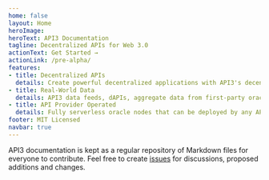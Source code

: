 ```yaml
---
home: false
layout: Home
heroImage: 
heroText: API3 Documentation
tagline: Decentralized APIs for Web 3.0
actionText: Get Started →
actionLink: /pre-alpha/
features:
- title: Decentralized APIs
  details: Create powerful decentralized applications with API3's decentrally governed and quantifiably secure data feeds.
- title: Real-World Data
  details: API3 data feeds, dAPIs, aggregate data from first-party oracles, operated by some of the world’ premier API providers.
- title: API Provider Operated
  details: Fully serverless oracle nodes that can be deployed by any API provider for free, and requires minimal day-to-day management.
footer: MIT Licensed
navbar: true
---
```


API3 documentation is kept as a regular repository of Markdown files for everyone to contribute. Feel free to create [issues](https://github.com/api3dao/api3-docs/issues) for discussions, proposed additions and changes.
